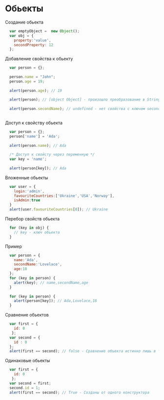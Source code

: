 # Обьекты

Создание обьекта
```javascript
  var emptyObject =  new Object();
  var obj = {
    property:'value',
    secondProperty: 12
  };
```
Добавление свойства к обьекту
```javascript
  var person = {};
  
  person.name = "John";
  person.age = 19;
  
  alert(person.age); // 19
  
  alert(person); // [object Object] - произошло преобразование в String
  
  alert(person.secondName); // undefined - нет свойства с ключем secondName
  
```
Доступ к свойству обьекта
```javascript
  var person = {};
  person['name'] = 'Ada'; 
  
  alert(person.name); // Ada
  
  /* Доступ к свойсту через переменную */
  var key = 'name';
  
  alert(person[key]); // Ada
```
Вложенные обьекты
```javascript
  var user = {
    login:'admin',
    favouriteCountries:['Ukraine','USA','Norway'],
    isAdmin:true
  }
  alert(user.favouriteCountries[0]); // Ukraine
```
Перебор свойств обьекта
```javascript
  for (key in obj) {
    // key - ключ обьекта
  }
```
Пример
```javascript
  var person = {
    name:'Ada',
    secondName:'Lovelace',
    age:18
  };
  for (key in person) {
    alert(key); // name,secondName,age
  }
  
  for (key in person) {
    alert(person[key]); // Ada,Lovelace,18
  }
```

Сравнение обьектов
```javascript
  var first = { 
    id: 0
   };
  var second = { 
    id : 0 
  };
  alert(first == second); // false - Сравнение объекта истинно лишь в том случае, если оба операнда ссылаются на один и тот же объект в памяти
```
Одинаковые обьекты
```javascript
  var first = { 
    id: 0
   };
  var second = first;
  second.id = 1;
  alert(first == second); // True - Созданы от одного конструктора
```
